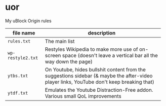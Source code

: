 # uor
My uBlock Origin rules

file name         | description
------------------|------------
`rules.txt`         | The main list
`wp-restyle2.txt`   | Restyles Wikipedia to make more use of on-screen space (doesn't leave a vertical bar all the way down the page)
`ytbs.txt`          | On Youtube, hides bullshit content from the suggestions sidebar (& maybe the after-video player links, YouTube don't keep breaking that)
`ytdf.txt`          | Emulates the Youtube Distraction-Free addon. Various small QoL improvements
